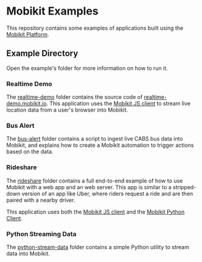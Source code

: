 # Mobikit Examples

This repository contains some examples of applications built using the [Mobikit Platform](https://www.mobikit.io/).

## Example Directory

Open the example's folder for more information on how to run it.

### Realtime Demo

The [realtime-demo](./realtime-demo) folder contains the source code of [realtime-demo.mobikit.io](https://realtime-demo.mobikit.io/). This application uses the [Mobikit JS client](https://github.com/mobikitinc/mobikit-js) to stream live location data from a user's browser into Mobikit.

### Bus Alert

The [bus-alert](./bus-alert) folder contains a script to ingest live CABS bus data into Mobikit, and explains how to create a Mobikit automation to trigger actions based on the data.

### Rideshare

The [rideshare](./rideshare) folder contains a full end-to-end example of how to use Mobikit with a web app and an web server. This app is similar to a stripped-down version of an app like Uber, where riders request a ride and are then paired with a nearby driver.

This application uses both the [Mobikit JS client](https://github.com/mobikitinc/mobikit-js) and the [Mobikit Python Client](https://pypi.org/project/mobikit/).

### Python Streaming Data

The [python-stream-data](./python-stream-data) folder contains a simple Python utility to stream data into Mobikit.

